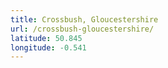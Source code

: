 ```yaml
---
title: Crossbush, Gloucestershire
url: /crossbush-gloucestershire/
latitude: 50.845
longitude: -0.541
---
```

